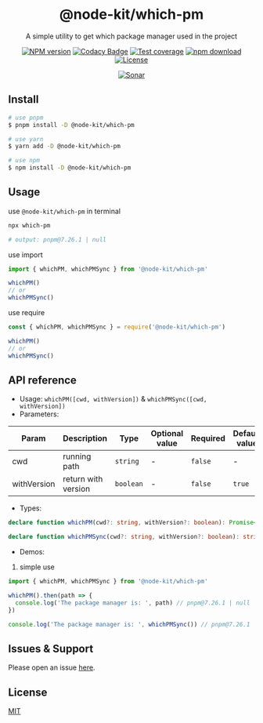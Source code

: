 <div style="text-align: center;" align="center">

# @node-kit/which-pm

A simple utility to get which package manager used in the project

[![NPM version][npm-image]][npm-url]
[![Codacy Badge][codacy-image]][codacy-url]
[![Test coverage][codecov-image]][codecov-url]
[![npm download][download-image]][download-url]
[![License][license-image]][license-url]

[![Sonar][sonar-image]][sonar-url]

</div>

## Install

```bash
# use pnpm
$ pnpm install -D @node-kit/which-pm

# use yarn
$ yarn add -D @node-kit/which-pm

# use npm
$ npm install -D @node-kit/which-pm
```

## Usage

use `@node-kit/which-pm` in terminal

```bash
npx which-pm

# output: pnpm@7.26.1 | null
```

use import

```js
import { whichPM, whichPMSync } from '@node-kit/which-pm'

whichPM()
// or
whichPMSync()
```

use require

```js
const { whichPM, whichPMSync } = require('@node-kit/which-pm')

whichPM()
// or
whichPMSync()
```

## API reference

- Usage: `whichPM([cwd, withVersion])` & `whichPMSync([cwd, withVersion])`
- Parameters:

<div class="table-prop">

| Param       | Description         | Type      | Optional value | Required | Default value |
| ----------- | ------------------- | --------- | -------------- | -------- | ------------- |
| cwd         | running path        | `string`  | -              | `false`  | -             |
| withVersion | return with version | `boolean` | -              | `false`  | `true`        |

</div>

- Types:

```ts
declare function whichPM(cwd?: string, withVersion?: boolean): Promise<string | null>

declare function whichPMSync(cwd?: string, withVersion?: boolean): string | null
```

- Demos:

1. simple use

```ts
import { whichPM, whichPMSync } from '@node-kit/which-pm'

whichPM().then(path => {
  console.log('The package manager is: ', path) // pnpm@7.26.1 | null
})

console.log('The package manager is: ', whichPMSync()) // pnpm@7.26.1 | null
```

## Issues & Support

Please open an issue [here](https://github.com/saqqdy/node-kit/issues).

## License

[MIT](LICENSE)

[npm-image]: https://img.shields.io/npm/v/@node-kit/which-pm.svg?style=flat-square
[npm-url]: https://npmjs.org/package/@node-kit/which-pm
[codacy-image]: https://app.codacy.com/project/badge/Grade/f70d4880e4ad4f40aa970eb9ee9d0696
[codacy-url]: https://www.codacy.com/gh/saqqdy/@node-kit/which-pm/dashboard?utm_source=github.com&utm_medium=referral&utm_content=saqqdy/@node-kit/which-pm&utm_campaign=Badge_Grade
[codecov-image]: https://img.shields.io/codecov/c/github/saqqdy/@node-kit/which-pm.svg?style=flat-square
[codecov-url]: https://codecov.io/github/saqqdy/@node-kit/which-pm?branch=master
[download-image]: https://img.shields.io/npm/dm/@node-kit/which-pm.svg?style=flat-square
[download-url]: https://npmjs.org/package/@node-kit/which-pm
[license-image]: https://img.shields.io/badge/License-MIT-blue.svg
[license-url]: LICENSE
[sonar-image]: https://sonarcloud.io/api/project_badges/quality_gate?project=saqqdy_node-kit
[sonar-url]: https://sonarcloud.io/dashboard?id=saqqdy_node-kit
